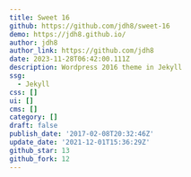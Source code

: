 ```yaml
---
title: Sweet 16
github: https://github.com/jdh8/sweet-16
demo: https://jdh8.github.io/
author: jdh8
author_link: https://github.com/jdh8
date: 2023-11-28T06:42:00.111Z
description: Wordpress 2016 theme in Jekyll
ssg:
  - Jekyll
css: []
ui: []
cms: []
category: []
draft: false
publish_date: '2017-02-08T20:32:46Z'
update_date: '2021-12-01T15:36:29Z'
github_star: 13
github_fork: 12
---
```

